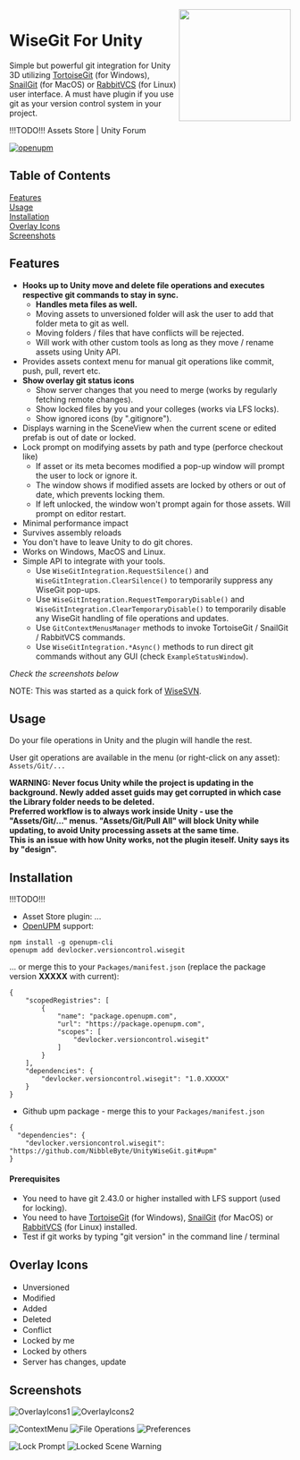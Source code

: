 <img src="https://raw.githubusercontent.com/NibbleByte/UnityWiseGit/master/Docs/Logo-Round-500x500.png" width="200" align="right">

# WiseGit For Unity

Simple but powerful git integration for Unity 3D utilizing [TortoiseGit](https://tortoisegit.org/) (for Windows), [SnailGit](https://langui.net/snailgit) (for MacOS) or [RabbitVCS](http://rabbitvcs.org/) (for Linux) user interface. A must have plugin if you use git as your version control system in your project.

!!!TODO!!! Assets Store | Unity Forum

[![openupm](https://img.shields.io/npm/v/devlocker.versioncontrol.wisegit?label=openupm&registry_uri=https://package.openupm.com)](https://openupm.com/packages/devlocker.versioncontrol.wisegit/)

## Table of Contents
[Features](#features)<br />
[Usage](#usage)<br />
[Installation](#installation)<br />
[Overlay Icons](#overlay-icons)<br />
[Screenshots](#screenshots)<br />

## Features
* **Hooks up to Unity move and delete file operations and executes respective git commands to stay in sync.**
  * **Handles meta files as well.**
  * Moving assets to unversioned folder will ask the user to add that folder meta to git as well.
  * Moving folders / files that have conflicts will be rejected.
  * Will work with other custom tools as long as they move / rename assets using Unity API.
* Provides assets context menu for manual git operations like commit, push, pull, revert etc.
* **Show overlay git status icons**
  * Show server changes that you need to merge (works by regularly fetching remote changes).
  * Show locked files by you and your colleges (works via LFS locks).
  * Show ignored icons (by ".gitignore").
* Displays warning in the SceneView when the current scene or edited prefab is out of date or locked.
* Lock prompt on modifying assets by path and type (perforce checkout like)
  * If asset or its meta becomes modified a pop-up window will prompt the user to lock or ignore it.
  * The window shows if modified assets are locked by others or out of date, which prevents locking them.
  * If left unlocked, the window won't prompt again for those assets. Will prompt on editor restart.
* Minimal performance impact
* Survives assembly reloads
* You don't have to leave Unity to do git chores.
* Works on Windows, MacOS and Linux.
* Simple API to integrate with your tools.
  * Use `WiseGitIntegration.RequestSilence()` and `WiseGitIntegration.ClearSilence()` to temporarily suppress any WiseGit pop-ups.
  * Use `WiseGitIntegration.RequestTemporaryDisable()` and `WiseGitIntegration.ClearTemporaryDisable()` to temporarily disable any WiseGit handling of file operations and updates.
  * Use `GitContextMenusManager` methods to invoke TortoiseGit / SnailGit / RabbitVCS commands.
  * Use `WiseGitIntegration.*Async()` methods to run direct git commands without any GUI (check `ExampleStatusWindow`).

*Check the screenshots below*

NOTE: This was started as a quick fork of [WiseSVN](https://github.com/NibbleByte/UnityWiseSVN).

## Usage
Do your file operations in Unity and the plugin will handle the rest.

User git operations are available in the menu (or right-click on any asset): `Assets/Git/...`

**WARNING: Never focus Unity while the project is updating in the background. Newly added asset guids may get corrupted in which case the Library folder needs to be deleted. <br />
Preferred workflow is to always work inside Unity - use the \"Assets/Git/...\" menus. \"Assets/Git/Pull All\" will block Unity while updating, to avoid Unity processing assets at the same time. <br />
This is an issue with how Unity works, not the plugin iteself. Unity says its by "design".**

## Installation
!!!TODO!!!
* Asset Store plugin: ...
* [OpenUPM](https://openupm.com/packages/devlocker.versioncontrol.wisegit) support:
```
npm install -g openupm-cli
openupm add devlocker.versioncontrol.wisegit
```
... or merge this to your `Packages/manifest.json` (replace the package version **XXXXX** with current):
```
{
    "scopedRegistries": [
        {
            "name": "package.openupm.com",
            "url": "https://package.openupm.com",
            "scopes": [
                "devlocker.versioncontrol.wisegit"
            ]
        }
    ],
    "dependencies": {
        "devlocker.versioncontrol.wisegit": "1.0.XXXXX"
    }
}
```
* Github upm package - merge this to your `Packages/manifest.json`
```
{
  "dependencies": {
    "devlocker.versioncontrol.wisegit": "https://github.com/NibbleByte/UnityWiseGit.git#upm"
}
```

#### Prerequisites
* You need to have git 2.43.0 or higher installed with LFS support (used for locking).
* You need to have [TortoiseGit](https://tortoisegit.org/) (for Windows), [SnailGit](https://langui.net/snailgit) (for MacOS) or [RabbitVCS](http://rabbitvcs.org) (for Linux) installed.
* Test if git works by typing "git version" in the command line / terminal




## Overlay Icons
* Unversioned <img src="https://raw.githubusercontent.com/NibbleByte/UnityWiseGit/master/Assets/DevLocker/VersionControl/WiseGit/Editor/Resources/GitOverlayIcons/Git_Unversioned_Icon.png" width="16">
* Modified <img src="https://raw.githubusercontent.com/NibbleByte/UnityWiseGit/master/Assets/DevLocker/VersionControl/WiseGit/Editor/Resources/GitOverlayIcons/Git_Modified_Icon.png" width="16">
* Added <img src="https://raw.githubusercontent.com/NibbleByte/UnityWiseGit/master/Assets/DevLocker/VersionControl/WiseGit/Editor/Resources/GitOverlayIcons/Git_Added_Icon.png" width="16">
* Deleted <img src="https://raw.githubusercontent.com/NibbleByte/UnityWiseGit/master/Assets/DevLocker/VersionControl/WiseGit/Editor/Resources/GitOverlayIcons/Git_Deleted_Icon.png" width="16">
* Conflict <img src="https://raw.githubusercontent.com/NibbleByte/UnityWiseGit/master/Assets/DevLocker/VersionControl/WiseGit/Editor/Resources/GitOverlayIcons/Git_Conflict_Icon.png" width="16">
* Locked by me <img src="https://raw.githubusercontent.com/NibbleByte/UnityWiseGit/master/Assets/DevLocker/VersionControl/WiseGit/Editor/Resources/GitOverlayIcons/Locks/Git_LockedHere_Icon.png" width="16">
* Locked by others <img src="https://raw.githubusercontent.com/NibbleByte/UnityWiseGit/master/Assets/DevLocker/VersionControl/WiseGit/Editor/Resources/GitOverlayIcons/Locks/Git_LockedOther_Icon.png" width="16">
* Server has changes, update <img src="https://raw.githubusercontent.com/NibbleByte/UnityWiseGit/master/Assets/DevLocker/VersionControl/WiseGit/Editor/Resources/GitOverlayIcons/Others/Git_RemoteChanges_Icon.png" width="16">

## Screenshots
![OverlayIcons1](https://raw.githubusercontent.com/NibbleByte/UnityWiseGit/master/Docs/Screenshots/WiseGit-OverlayIcons-Shot.png)
![OverlayIcons2](https://raw.githubusercontent.com/NibbleByte/UnityWiseGit/master/Docs/Screenshots/WiseGit-OverlayIcons2-Shot.png)

![ContextMenu](https://raw.githubusercontent.com/NibbleByte/UnityWiseGit/master/Docs/Screenshots/WiseGit-ContextMenu-Shot.png)
![File Operations](https://raw.githubusercontent.com/NibbleByte/UnityWiseGit/master/Docs/Screenshots/WiseGit-Rename-Shot.png)
![Preferences](https://raw.githubusercontent.com/NibbleByte/UnityWiseGit/master/Docs/Screenshots/WiseGit-Preferences-Shot.png)

![Lock Prompt](https://raw.githubusercontent.com/NibbleByte/UnityWiseGit/master/Docs/Screenshots/WiseGit-Lock-Prompt.png)
![Locked Scene Warning](https://raw.githubusercontent.com/NibbleByte/UnityWiseGit/master/Docs/Screenshots/WiseGit-Locked-Scene-Warning.png)